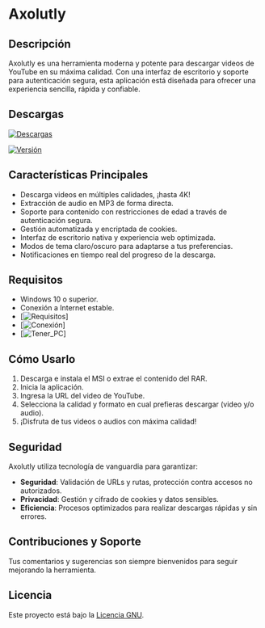 # Axolutly

## Descripción
Axolutly es una herramienta moderna y potente para descargar videos de YouTube en su máxima calidad. Con una interfaz de escritorio y soporte para autenticación segura, esta aplicación está diseñada para ofrecer una experiencia sencilla, rápida y confiable.

## Descargas

[![Descargas](https://img.shields.io/badge/descargas-234-blueviolet)](https://github.com/TamakyTamagotchy/Axolutly/releases)

[![Versión](https://img.shields.io/badge/versión-1.2.2-yellow)](https://github.com/TamakyTamagotchy/Axolutly/releases)

## Características Principales
- Descarga videos en múltiples calidades, ¡hasta 4K!
- Extracción de audio en MP3 de forma directa.
- Soporte para contenido con restricciones de edad a través de autenticación segura.
- Gestión automatizada y encriptada de cookies.
- Interfaz de escritorio nativa y experiencia web optimizada.
- Modos de tema claro/oscuro para adaptarse a tus preferencias.
- Notificaciones en tiempo real del progreso de la descarga.

## Requisitos
- Windows 10 o superior.
- Conexión a Internet estable.
- [![Requisitos](https://img.shields.io/badge/requisitos-Windows%2010+-blue)]
- [![Conexión](https://img.shields.io/badge/conexión-Estable-green)]
- [![Tener_PC](https://img.shields.io/badge/tener_PC-Disponible-orange)]
## Cómo Usarlo
1. Descarga e instala el MSI o extrae el contenido del RAR.
2. Inicia la aplicación.
3. Ingresa la URL del video de YouTube.
4. Selecciona la calidad y formato en cual prefieras descargar (video y/o audio).
5. ¡Disfruta de tus videos o audios con máxima calidad!

## Seguridad
Axolutly utiliza tecnología de vanguardia para garantizar:
- **Seguridad**: Validación de URLs y rutas, protección contra accesos no autorizados.
- **Privacidad**: Gestión y cifrado de cookies y datos sensibles.
- **Eficiencia**: Procesos optimizados para realizar descargas rápidas y sin errores.

## Contribuciones y Soporte
Tus comentarios y sugerencias son siempre bienvenidos para seguir mejorando la herramienta.

## Licencia
Este proyecto está bajo la [Licencia GNU](LICENSE).
